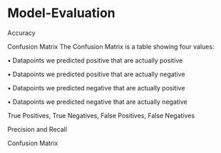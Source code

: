 # Model-Evaluation

Accuracy



Confusion Matrix
The Confusion Matrix is a table showing four values:

• Datapoints we predicted positive that are actually positive

• Datapoints we predicted positive that are actually negative

• Datapoints we predicted negative that are actually positive

• Datapoints we predicted negative that are actually negative

True Positives, True Negatives, False Positives, False Negatives


Precision and Recall

Confusion Matrix
